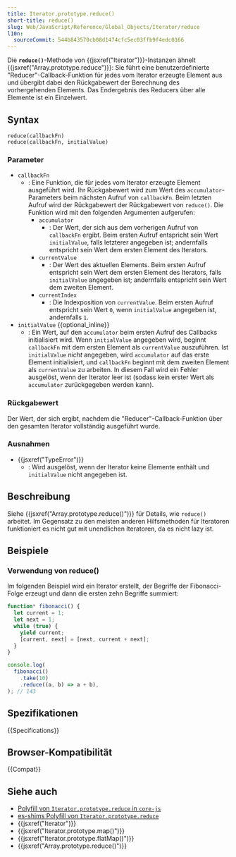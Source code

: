 ```yaml
---
title: Iterator.prototype.reduce()
short-title: reduce()
slug: Web/JavaScript/Reference/Global_Objects/Iterator/reduce
l10n:
  sourceCommit: 544b843570cb08d1474cfc5ec03ffb9f4edc0166
---
```


Die **`reduce()`**-Methode von {{jsxref("Iterator")}}-Instanzen ähnelt {{jsxref("Array.prototype.reduce")}}: Sie führt eine benutzerdefinierte "Reducer"-Callback-Funktion für jedes vom Iterator erzeugte Element aus und übergibt dabei den Rückgabewert der Berechnung des vorhergehenden Elements. Das Endergebnis des Reducers über alle Elemente ist ein Einzelwert.

## Syntax

```js-nolint
reduce(callbackFn)
reduce(callbackFn, initialValue)
```

### Parameter

- `callbackFn`
  - : Eine Funktion, die für jedes vom Iterator erzeugte Element ausgeführt wird. Ihr Rückgabewert wird zum Wert des `accumulator`-Parameters beim nächsten Aufruf von `callbackFn`. Beim letzten Aufruf wird der Rückgabewert der Rückgabewert von `reduce()`. Die Funktion wird mit den folgenden Argumenten aufgerufen:
    - `accumulator`
      - : Der Wert, der sich aus dem vorherigen Aufruf von `callbackFn` ergibt. Beim ersten Aufruf entspricht sein Wert `initialValue`, falls letzterer angegeben ist; andernfalls entspricht sein Wert dem ersten Element des Iterators.
    - `currentValue`
      - : Der Wert des aktuellen Elements. Beim ersten Aufruf entspricht sein Wert dem ersten Element des Iterators, falls `initialValue` angegeben ist; andernfalls entspricht sein Wert dem zweiten Element.
    - `currentIndex`
      - : Die Indexposition von `currentValue`. Beim ersten Aufruf entspricht sein Wert `0`, wenn `initialValue` angegeben ist, andernfalls `1`.
- `initialValue` {{optional_inline}}
  - : Ein Wert, auf den `accumulator` beim ersten Aufruf des Callbacks initialisiert wird. Wenn `initialValue` angegeben wird, beginnt `callbackFn` mit dem ersten Element als `currentValue` auszuführen. Ist `initialValue` _nicht_ angegeben, wird `accumulator` auf das erste Element initialisiert, und `callbackFn` beginnt mit dem zweiten Element als `currentValue` zu arbeiten. In diesem Fall wird ein Fehler ausgelöst, wenn der Iterator leer ist (sodass kein erster Wert als `accumulator` zurückgegeben werden kann).

### Rückgabewert

Der Wert, der sich ergibt, nachdem die "Reducer"-Callback-Funktion über den gesamten Iterator vollständig ausgeführt wurde.

### Ausnahmen

- {{jsxref("TypeError")}}
  - : Wird ausgelöst, wenn der Iterator keine Elemente enthält und `initialValue` nicht angegeben ist.

## Beschreibung

Siehe {{jsxref("Array.prototype.reduce()")}} für Details, wie `reduce()` arbeitet. Im Gegensatz zu den meisten anderen Hilfsmethoden für Iteratoren funktioniert es nicht gut mit unendlichen Iteratoren, da es nicht lazy ist.

## Beispiele

### Verwendung von reduce()

Im folgenden Beispiel wird ein Iterator erstellt, der Begriffe der Fibonacci-Folge erzeugt und dann die ersten zehn Begriffe summiert:

```js
function* fibonacci() {
  let current = 1;
  let next = 1;
  while (true) {
    yield current;
    [current, next] = [next, current + next];
  }
}

console.log(
  fibonacci()
    .take(10)
    .reduce((a, b) => a + b),
); // 143
```

## Spezifikationen

{{Specifications}}

## Browser-Kompatibilität

{{Compat}}

## Siehe auch

- [Polyfill von `Iterator.prototype.reduce` in `core-js`](https://github.com/zloirock/core-js#iterator-helpers)
- [es-shims Polyfill von `Iterator.prototype.reduce`](https://www.npmjs.com/package/es-iterator-helpers)
- {{jsxref("Iterator")}}
- {{jsxref("Iterator.prototype.map()")}}
- {{jsxref("Iterator.prototype.flatMap()")}}
- {{jsxref("Array.prototype.reduce()")}}
